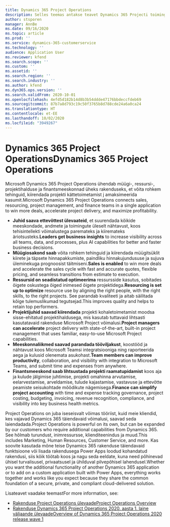```yaml
---
title: Dynamics 365 Project Operations
description: Selles teemas antakse teavet Dynamics 365 Projecti toimingutes.
author: stsporen
manager: AnnBe
ms.date: 09/16/2020
ms.topic: article
ms.prod: ''
ms.service: dynamics-365-customerservice
ms.technology: ''
audience: Application User
ms.reviewer: kfend
ms.search.scope: ''
ms.custom: ''
ms.assetid: ''
ms.search.region: ''
ms.search.industry: ''
ms.author: kfend
ms.dyn365.ops.version: ''
ms.search.validFrom: 2020-10-01
ms.openlocfilehash: 4efd5d182b14d8b3b54ddde47176bbdeccfdeb69
ms.sourcegitcommit: 87b7a8d793c19c50f3765b8d788cde24a6a0ca24
ms.translationtype: HT
ms.contentlocale: et-EE
ms.lasthandoff: 10/02/2020
ms.locfileid: "3949267"
---
```

# <a name="dynamics-365-project-operations"></a><span data-ttu-id="2aa45-103">Dynamics 365 Project Operations</span><span class="sxs-lookup"><span data-stu-id="2aa45-103">Dynamics 365 Project Operations</span></span>

<span data-ttu-id="2aa45-104">Microsoft Dynamics 365 Project Operations ühendab müügi-, ressursi-, projektihalduse ja finantsmeeskonnad üheks rakenduseks, et võita rohkem tehinguid, kiirendada projekti kättetoimetamist j amaksimeerida kasumit.</span><span class="sxs-lookup"><span data-stu-id="2aa45-104">Microsoft Dynamics 365 Project Operations connects sales, resourcing, project management, and finance teams in a single application to win more deals, accelerate project delivery, and maximize profitability.</span></span>

-   <span data-ttu-id="2aa45-105">**Juhid saava ettevõttest ülevaateid**, et suurendada kõikide meeskondade, andmete ja toimingute üleselt nähtavust, koos tehisintellekti võimalustega paremateks ja kiiremateks äriotsusteks.</span><span class="sxs-lookup"><span data-stu-id="2aa45-105">**Leaders get business insights** to increase visibility across all teams, data, and processes, plus AI capabilities for better and faster business decisions.</span></span>
-   <span data-ttu-id="2aa45-106">**Müügiosakond saab** võita rohkem tehinguid ja kiirendada müügitsüklit kiirete ja täpsete hinnapakkumiste, paindliku hinnakujundususe ja sujuva üleminekuga prognoosist täitmiseni.</span><span class="sxs-lookup"><span data-stu-id="2aa45-106">**Sales is enabled** to win more deals and accelerate the sales cycle with fast and accurate quotes, flexible pricing, and seamless transitions from estimate to execution.</span></span>
-   <span data-ttu-id="2aa45-107">**Ressursid on seadistatud optimeerima** ressursside kasutus, sobitades õigete oskustega õiged inimesed õigete projektidega.</span><span class="sxs-lookup"><span data-stu-id="2aa45-107">**Resourcing is set up to optimize** resource use by aligning the right people, with the right skills, to the right projects.</span></span> <span data-ttu-id="2aa45-108">See parandab kvaliteeti ja aitab säilitada kõige tulemuslikumad tegutsejad.</span><span class="sxs-lookup"><span data-stu-id="2aa45-108">This improves quality and helps to retain top performers.</span></span>
-   <span data-ttu-id="2aa45-109">**Projektijuhid saavad kiirendada** projekti kohaletoimetamist moodsa sisse-ehitatud projektihaldusega, mis kasutab tuttavaid lihtsasti kasutatavaid rakenduse Microsoft Project võimalusi.</span><span class="sxs-lookup"><span data-stu-id="2aa45-109">**Project managers can accelerate** project delivery with state-of-the-art, built-in project management that uses familiar, easy-to-use Microsoft Project capabilities.</span></span>
-   <span data-ttu-id="2aa45-110">**Meeskonnaliikmed saavad parandada tööviljakust**, koostööd ja nähtavust koos Microsoft Teamsi integratsiooniga ning raporteerida aega ja kulusid olenemata asukohast.</span><span class="sxs-lookup"><span data-stu-id="2aa45-110">**Team members can improve productivity**, collaboration, and visibility with integration to Microsoft Teams, and submit time and expenses from anywhere.</span></span>
-   <span data-ttu-id="2aa45-111">**Finantsmeeskond saab lihtsustada projekti raamatupidamist** koos aja ja kulude jälgimise juhtimise, projekti omahinna arvutamise, eelarvestamise, arveldamise, tulude kajastamise, vastavuse ja ettevõtte peamiste seisukohtade mõõdikute nägemisega.</span><span class="sxs-lookup"><span data-stu-id="2aa45-111">**Finance can simplify project accounting** with time and expense tracking governance, project costing, budgeting, invoicing, revenue recognition, compliance, and visibility into key business health metrics.</span></span>

<span data-ttu-id="2aa45-112">Project Operations on juba iseseisvalt võimas tööriist, kuid meie kliendid, kes vajavad Dynamics 365 täiendavaid võimalusi, saavad seda laiendadada.</span><span class="sxs-lookup"><span data-stu-id="2aa45-112">Project Operations is powerful on its own, but can be expanded by our customers who require additional capabilities from Dynamics 365.</span></span> <span data-ttu-id="2aa45-113">See hõlmab turundust, inimressursse, klienditeenindus ja muud.</span><span class="sxs-lookup"><span data-stu-id="2aa45-113">This includes Marketing, Human Resources, Customer Service, and more.</span></span> <span data-ttu-id="2aa45-114">Kas soovite kasutada mõne teise Dynamics 365 rakenduse täiendavaid funktsioone või lisada rakendusega Power Apps loodud kohandatud rakendusi, siis kõik töötab koos ja nagu seda eeldate, kuna need põhinevad ühisel turvalisusel, privaatsusel ja ühilduval pilvepõhisel lahendusel.</span><span class="sxs-lookup"><span data-stu-id="2aa45-114">Whether you want the additional functionality of another Dynamics 365 application or to add on a custom application built with Power Apps, everything works together and works like you expect because they share the common foundation of a secure, private, and compliant cloud-delivered solution.</span></span>

<span data-ttu-id="2aa45-115">Lisateavet vaadake teemast</span><span class="sxs-lookup"><span data-stu-id="2aa45-115">For more information, see:</span></span>

- [<span data-ttu-id="2aa45-116">Rakenduse Project Operations ülevaade</span><span class="sxs-lookup"><span data-stu-id="2aa45-116">Project Operations Overview</span></span>](https://dynamics.microsoft.com/en-us/project-operations/overview/)
- [<span data-ttu-id="2aa45-117">Rakenduse Dynamics 365 Project Operations 2020. aasta 1. laine väljaande ülevaade</span><span class="sxs-lookup"><span data-stu-id="2aa45-117">Overview of Dynamics 365 Project Operations 2020 release wave 1</span></span>](https://docs.microsoft.com/dynamics365-release-plan/2020wave1/dynamics365-project-operations/)


